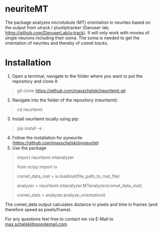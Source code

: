 # neuriteMT
The package analyzes microtubule (MT) orientation in neurites based on the output from utrack / plustiptracker (Danuser lab; https://github.com/DanuserLab/u-track). It will only work with movies of single neurons including their soma. The soma is needed to get the orientation of neurites and thereby of comet tracks.

# Installation

1. Open a terminal, navigate to the folder where you want to put the repository and clone it:
> git clone https://github.com/maxschelski/neuritemt.git
2. Navigate into the folder of the repository (neuritemt):
> cd neuritemt
3. Install neuritemt locally using pip:
> pip install -e .
4. Follow the installation for pyneurite (https://github.com/maxschelski/pyneurite)
5. Use the package
> import neuritemt.mtanalyzer
> 
> from scipy import io
> 
> comet_data_mat = io.loadmat(file_path_to_mat_file)
> 
> analyzer = neuritemt.mtanalyzer.MTanalyzer(comet_data_mat)
> 
> comet_data = analyzer.analyze_orientation()

The comet_data output calculates distance in pixels and time in frames (and therefore speed as pixels/frame). 

For any questions feel free to contact me via E-Mail to max.schelski@googlemail.com.

